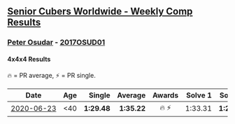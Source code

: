 <style>table {white-space: nowrap;}</style>

## [Senior Cubers Worldwide - Weekly Comp Results](/scw-comp/results/)
### [Peter Osudar](../peter_osudar.md) - [2017OSUD01](https://www.worldcubeassociation.org/persons/2017OSUD01?event=444)
#### 4x4x4 Results

🔥 = PR average, ⚡ = PR single.

| Date | Age | Single | Average | Awards | Solve 1 | Solve 2 | Solve 3 | Solve 4 | Solve 5 | Video |
| :--: | :--: | --: | --: | :--: | --: | --: | --: | --: | --: | :-- |
| [2020-06-23](../../results/444/2020-06-23.md) | <40 | **1:29.48** | **1:35.22** | 🔥 ⚡ | 1:33.31 | **1:29.48** | 1:49.04 | 1:31.75 | 1:40.59 | [Link](https://www.facebook.com/events/268636114456043/permalink/273323990653922/) |


<!-- Global site tag (gtag.js) - Google Analytics -->
<script async src="https://www.googletagmanager.com/gtag/js?id=UA-86348435-3"></script>
<script>window.dataLayer = window.dataLayer || []; function gtag() {dataLayer.push(arguments);} gtag('js', new Date()); gtag('config', 'UA-86348435-3');</script>
